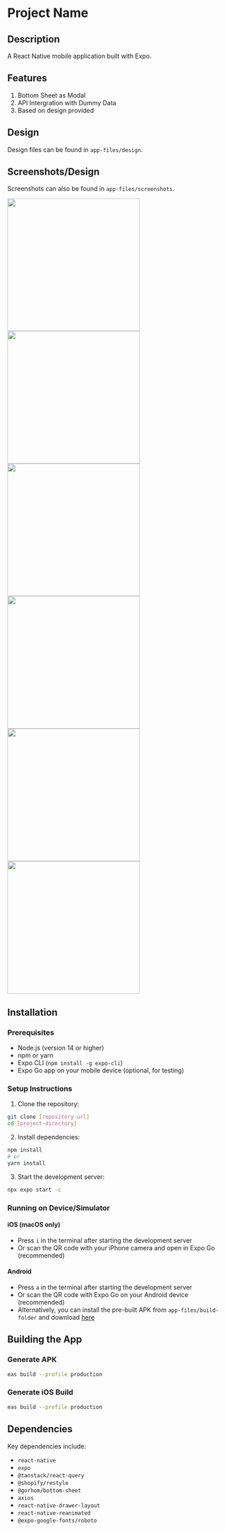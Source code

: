 # Project Name

## Description
A React Native mobile application built with Expo.

## Features
1. Bottom Sheet as Modal
2. API Intergration with Dummy Data
3. Based on design provided

## Design
Design files can be found in `app-files/design`.

## Screenshots/Design
Screenshots can also be found in `app-files/screenshots`.

<div align="start">
  <img src="app-files/screenshots/home.png" width="300" />
  <img src="app-files/screenshots/doctor-listing.png" width="300" />
</div>
<div align="start">
  <img src="app-files/screenshots/profile.png" width="300" />
  <img src="app-files/screenshots/drawer.png" width="300" />
</div>
<div align="start">
  <img src="app-files/screenshots/doctor-info-modal.png" width="300" />
  <img src="app-files/screenshots/profile-edit.png" width="300" />
</div>

## Installation

### Prerequisites
- Node.js (version 14 or higher)
- npm or yarn
- Expo CLI (`npm install -g expo-cli`)
- Expo Go app on your mobile device (optional, for testing)

### Setup Instructions

1. Clone the repository:
```bash
git clone [repository-url]
cd [project-directory]
```

2. Install dependencies:
```bash
npm install
# or
yarn install
```

3. Start the development server:
```bash
npx expo start -c
```

### Running on Device/Simulator

#### iOS (macOS only)
- Press `i` in the terminal after starting the development server
- Or scan the QR code with your iPhone camera and open in Expo Go (recommended)

#### Android
- Press `a` in the terminal after starting the development server
- Or scan the QR code with Expo Go on your Android device (recommended)
- Alternatively, you can install the pre-built APK from `app-files/build-folder` and download [here](https://expo.dev/artifacts/eas/eRhUvMQth1Ey7FcLcmEJ3R.apk)

## Building the App

### Generate APK
```bash
eas build --profile production
```

### Generate iOS Build
```bash
eas build --profile production
```


## Dependencies
Key dependencies include:
- `react-native`
- `expo`
- `@tanstack/react-query`
- `@shopify/restyle`
- `@gorhom/bottom-sheet`
- `axios`
- `react-native-drawer-layout`
- `react-native-reanimated`
- `@expo-google-fonts/roboto`
